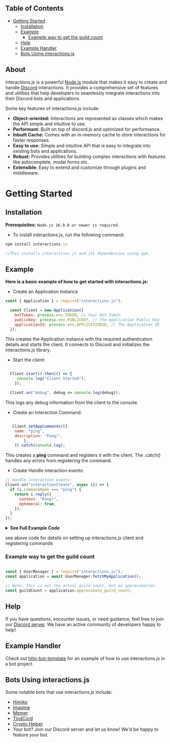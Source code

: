## Table of Contents

- [Getting Started](#getting-started)
  - [Installation](#installation)
  - [Example](#example)
    - [Example way to get the guild count](#example-way-to-get-the-guild-count)
  - [Help](#help)
  - [Example Handler](#example-handler)
  - [Bots Using interactions.js](#bots-using-interactionsjs)

## About

interactions.js is a powerful [Node.js](https://nodejs.org) module that makes it easy to create and handle [Discord](https://discord.com/developers/docs/intro) interactions. It provides a comprehensive set of features and utilities that help developers to seamlessly integrate interactions into their Discord bots and applications.

Some key features of interactions.js include:

- **Object-oriented:** Interactions are represented as classes which makes the API simple and intuitive to use.
- **Performant:** Built on top of discord.js and optimized for performance.
- **Inbuilt Cache:** Comes with an in-memory cache to store interactions for faster responses.
- **Easy to use:** Simple and intuitive API that is easy to integrate into existing bots and applications.
- **Robust:** Provides utilities for building complex interactions with features like autocomplete, modal forms etc.
- **Extensible:** Easy to extend and customize through plugins and middleware.
  
# Getting Started

## Installation

**Prerequisites:** `Node.js 16.9.0 or newer is required.`

- To install interactions.js, run the following command:

```js
npm install interactions.js

//This installs interactions.js and its dependencies using npm.
```

## Example

**Here is a basic example of how to get started with interactions.js:**

- Create an Application instance
  
```js
const { Application } = require("interactions.js");

  const Client = new Application({
    botToken: process.env.TOKEN, // Your Bot Token
    publicKey: process.env.PUBLICKEY, // The Application Public Key
    applicationId: process.env.APPLICATIONID, // The Application ID
  });
```

This creates the Application instance with the required authentication details and starts the client. It connects to Discord and initializes the interactions.js library.

- Start the client:
  
```js

  Client.start().then(() => {
     console.log("Client Started");
    });  

  Client.on("debug", debug => console.log(debug));

```

This logs any debug information from the client to the console.

- Create an Interaction Command:
  
```js

   Client.setAppCommands([{
    name: "ping",
    description: "Pong!",
        },
    ]).catch(console.log);
```

This creates a **ping** command and registers it with the client. The .catch() handles any errors from registering the command.

- Create Handle interaction events:

```js
// Handle interaction events:
Client.on("interactionCreate", async (i) => {
  if (i.commandName === "ping") {
    return i.reply({
      content: "Pong!",
      ephemeral: true,
    });
  }
});
```

<details >
<summary> <b>See Full Example Code</b></summary>

```js
    const { Application } = require("interactions.js");

    const Client = new Application({
            botToken: process.env.TOKEN, // Your Bot Token
            publicKey: process.env.PUBLICKEY, // The Application Public Key
            applicationId: process.env.APPLICATIONID, // The Application ID
        });

        /**
         * After calling start(), the api starts on port 8221 in this example and you need to set your  application's interaction url to https://your-domain.com/interactions
         * 
         * The /interactions parts is required and you can't change it.
         */

    Client.start().then(() => {
        console.log("Client Started");
        });  

    Client.on("debug", debug => console.log(debug));

    // Create an Interaction Command:
    Client.setAppCommands([{
        name: "ping",
        description: "Pong!",
            },
        ]).catch(console.log);

    // Handle interaction events:
    Client.on("interactionCreate", async (i) => {
    if (i.commandName === "ping") {
        return i.reply({
        content: "Pong!",
        ephemeral: true,
        });
    }
    });

    //Once you have followed these steps, you will be able to start receiving and handling interactions from your Discord bot.

```

</details>

see above code for details on setting up interactions.js client and registering commands

### Example way to get the guild count
  
```js

const { UserManager } = require("interactions.js");
const application = await UserManager.fetchMyApplication();

// Note: This is not the actual guild count, but an approximation
const guildCount = application.approximate_guild_count;

```

## Help

If you have questions, encounter issues, or need guidance, feel free to join our [Discord server](https://discord.gg/ZVERh35). We have an active community of developers happy to help!

## Example Handler

Check out [http-bot-template](https://github.com/mezotv/http-bot-template) for an example of how to use interactions.js in a bot project.

## Bots Using interactions.js

Some notable bots that use interactions.js include:

- [Himiko](https://discord.com/api/oauth2/authorize?client_id=1008142696801648711&permissions=2147797056&scope=bot%20applications.commands)
- [Imagine](https://discord.com/api/oauth2/authorize?client_id=1039996075882336336&permissions=313344&scope=applications.commands%20bot)
- [Memer](https://discord.com/api/oauth2/authorize?client_id=927598798019108894&permissions=2147863616&scope=bot%20applications.commands)
- [TindCord](https://discord.com/api/oauth2/authorize?client_id=935185892719603713&permissions=137439332416&scope=bot%20applications.commands)
- [Crypto Helper](https://discord.com/api/oauth2/authorize?client_id=747050613656911892&permissions=0&scope=applications.commands%20bot)
- Your bot? Join our Discord server and let us know! We'd be happy to feature your bot.
